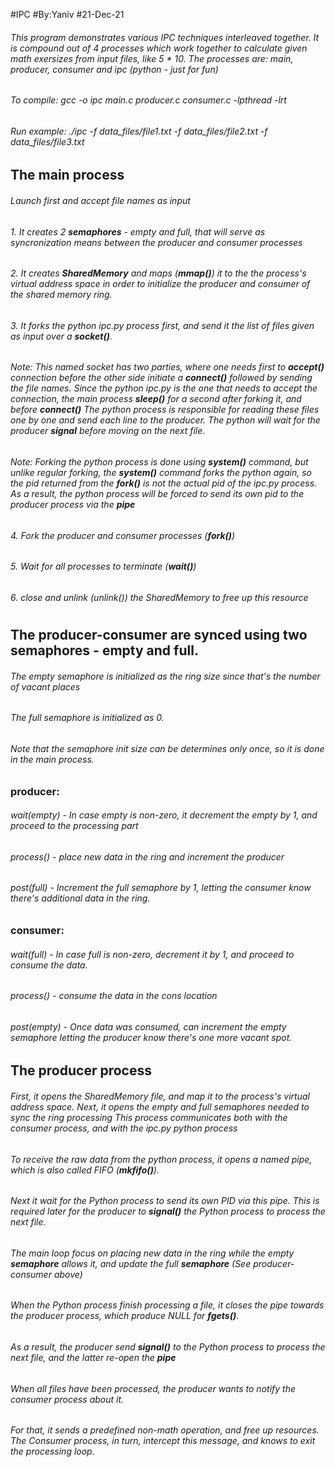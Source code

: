 #IPC
#By:Yaniv
#21-Dec-21
###### This program demonstrates various IPC techniques interleaved together. It is compound out of 4 processes which work together to calculate given math exersizes from input files, like 5 * 10. The processes are: main, producer, consumer and ipc (python - just for fun)
###### To compile: gcc -o ipc main.c producer.c consumer.c -lpthread -lrt
###### Run example: ./ipc -f data_files/file1.txt -f data_files/file2.txt -f data_files/file3.txt
## The main process
###### Launch first and accept file names as input
###### 1. It creates 2 **semaphores** - empty and full, that will serve as syncronization means between the producer and consumer processes
###### 2. It creates **SharedMemory** and  maps (**mmap()**) it to the the process's virtual address space in order to initialize the producer and consumer of the shared memory ring.
###### 3. It forks the python ipc.py process first, and send it the list of files given as input over a **socket()**. 
######    Note: This named socket has two parties, where one needs first to **accept()** connection before the other side initiate a **connect()** followed by  sending the file names. Since the python ipc.py is the one that needs to accept the connection, the main process **sleep()** for a second after forking it, and before **connect()** The python process is responsible for reading these files one by one and send each line  to the producer. The python will wait for the producer **signal** before moving on the next file.
######    Note: Forking the python process is done using **system()** command, but unlike regular forking, the **system()** command forks the python again, so the pid returned from the **fork()** is not the actual pid of the ipc.py process. As a result, the python process will be forced to send its own pid to the producer process via the **pipe**
###### 4. Fork the producer and consumer processes (**fork()**)
###### 5. Wait for all processes to terminate (**wait()**)
###### 6. close and unlink (*unlink()*) the SharedMemory to free up this resource
#
## The producer-consumer are synced using two **semaphores** - empty and full. 
###### The empty semaphore is initialized as the ring size since that's the number of vacant places
###### The full semaphore is initialized as 0.
###### Note that the semaphore init size can be determines only once, so it is done in the main process.
### producer:                                             
###### wait(empty) - In case empty is non-zero, it decrement the empty by 1, and proceed to the processing part
###### process()   - place new data in the ring and increment the producer 
###### post(full)  - Increment the full semaphore by 1, letting the consumer know there's additional data in the ring.
###
### consumer:
###### wait(full)  - In case full is non-zero, decrement it by 1, and proceed to consume the data.
###### process()   - consume the data in the cons location
###### post(empty) - Once data was consumed, can increment the empty semaphore letting the producer know there's one more vacant spot.
##
## The producer process
###### First, it opens the SharedMemory file, and map it to the process's virtual address space. Next, it opens the empty and full semaphores needed to sync the ring processing This process communicates both with the consumer process, and with the ipc.py python process
###### To receive the raw data from the python process, it opens a named pipe, which is also called FIFO (**mkfifo()**).
###### Next it wait for the Python process to send its own PID via this pipe. This is required later for the producer to **signal()**  the Python process to process the next file.
###### The main loop focus on placing new data in the ring while the empty **semaphore** allows it, and update the full **semaphore** (See producer-consumer above)
###### When the Python process finish processing a file, it closes the pipe towards the producer process, which produce NULL for **fgets()**.
###### As a result, the producer send **signal()** to the Python process to process the next file, and the latter re-open the **pipe**
###### When all files have been processed, the producer wants to notify the consumer process about it. 
###### For that, it sends a predefined non-math operation, and free up resources. The Consumer process, in turn, intercept this message, and knows to exit the processing loop.


